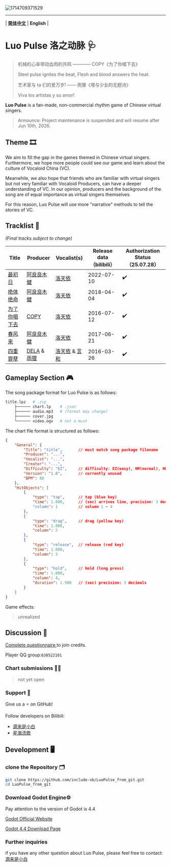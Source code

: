 ![1714709371529](D:\main\LuoPulse\LuoPulse_from_git\ReadmeAssets\1714709371529.jpg)

---

\| **[简体中文](README.md)** | **English** |

# Luo Pulse 洛之动脉 🩺

> 机械的心率带动血肉的共鸣		———— COPY《为了你唱下去》
>
> Steel pulse ignites the beat, Flesh and blood answers the heat.
>
> 艺术家与 ta 们的爱万岁!			  —— 雨狸《塔与少女的无题诗》
>
> Viva los artistas y su amor!

**Luo Pulse** is a fan-made, non-commercial rhythm game of Chinese virtual singers.

> Announce: Project maintenance is suspended and will resume after Jun 10th, 2026.

## Theme 🎞️

We aim to fill the gap in the games themed in Chinese virtual singers. Furthermore, we hope more people could see our game and learn about the culture of Vocaloid China (VC).

Meanwhile, we also hope that friends who are familiar with virtual singers but not very familiar with Vocaloid Producers, can have a deeper understanding of VC. In our opinion, producers and the background of the song are of equal importance as virtual singers themselves.

For this reason, Luo Pulse will use more "narrative" methods to tell the stories of VC.

## Tracklist 🎹
*(Final tracks subject to change)*

| Title                                                        | Producer                                                     | Vocalist(s)                                               | Release data（bilibili） | Authorization Status（25.07.28） |
| ------------------------------------------------------------ | ------------------------------------------------------------ | --------------------------------------------------------- | ------------------------ | -------------------------------- |
| [最初日](https://www.bilibili.com/video/BV1RB4y1i7Qv/?vd_source=dfcfa9860eb55a98f868b5b13704612f) | [阿良良木健](https://space.bilibili.com/112428)              | [洛天依](https://space.bilibili.com/36081646)             | 2022-07-10               | ✔️                                |
| [绝体绝命](https://www.bilibili.com/video/BV1HW411T741/?vd_source=dfcfa9860eb55a98f868b5b13704612f) | [阿良良木健](https://space.bilibili.com/112428)              | [洛天依](https://space.bilibili.com/36081646)             | 2018-04-04               | ✔️                                |
| [为了你唱下去](https://www.bilibili.com/video/BV1ts411y7FY/?vd_source=dfcfa9860eb55a98f868b5b13704612f) | [COPY](https://space.bilibili.com/396194)                    | [洛天依](https://space.bilibili.com/36081646)             | 2016-07-12               | ✔️                                |
| [春风来](https://www.bilibili.com/video/BV1vx411h7dV/?vd_source=dfcfa9860eb55a98f868b5b13704612f) | [阿良良木健](https://space.bilibili.com/112428)              | [洛天依](https://space.bilibili.com/36081646)             | 2017-06-21               | ✔️                                |
| [四重罪孽](https://www.bilibili.com/video/BV1us411X7hb/?vd_source=dfcfa9860eb55a98f868b5b13704612f) | [DELA](https://space.bilibili.com/358606) & [雨狸](https://space.bilibili.com/605473) | [洛天依]() & [言和](https://space.bilibili.com/406948276) | 2016-03-26               | ✔️                                |

## Gameplay Section 🎮

The song package format for Luo Pulse is as follows:

```bash
title.lpz	# .zip
	├────── chart.lp	# .json
	├────── audio.mp3	# (format may change)
	├────── cover.jpg
	└────── video.ogv	# not a must
```

The chart file format is structured as follows:

```json
{
    "General": {
        "Title": "title",		// must match song package filename
        "Producer": "...",
        "Vocalist": "...",
        "Creator": "...",
        "Difficulty": "EZ",		// difficulty: EZ(easy), NM(normal), HD(hard)
        "Version": "1.0",		// currently unused
        "BPM": 80
    },
    "HitObjects": [
        {
            "type": "tap",		// tap (blue key)
            "time": 1.000,		// (sec) arrives line, precision: 3 decimals
            "column": 1			// column 1 ~ 4
        },
        {
            "type": "drag",		// drag (yellow key)
            "time": 1.000,
            "column": 2
        },
        {
            "type": "release",	// release (red key)
            "time": 1.000,
            "column": 3
        },
        {
            "type": "hold",		// hold (long press)
            "time": 1.000,
            "column": 4,
            "duration": 1.500	// (sec) precision: 3 decimals
        }
    ]
}
```

Game effects:

> unrealized



## Discussion 📅

[Complete questionnaire ](https://www.wjx.top/vm/wpPPzRs.aspx)to join credits.

Player QQ group:`638522101`

### Chart submissions 📄📌

> not yet open

### Support 💌

Give us a ⭐ on GitHub!

Follow developers on Bilibili:

- [源来是小白](https://space.bilibili.com/1640232445) 
- [星海流歌](https://space.bilibili.com/1913343200)

## Development 🖥️

### clone the Repository 🗂️

```bash
git clone https://github.com/include-xb/LuoPulse_from_git.git
cd LuoPulse_from_git
```

### Download Godot Engine⚙️

Pay attention to the version of Godot is 4.4

[Godot Official Website](https://godotengine.org/)

[Godot 4.4 Download Page](https://godotengine.org/download/windows/)

### Further inquiries

if you have any other question about Luo Pulse, please feel free to contact: [源来是小白](https://space.bilibili.com/1640232445) 

